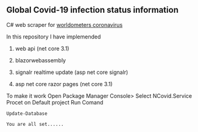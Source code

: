 Global Covid-19 infection status information 
------
C#  web scraper for   [worldometers coronavirus](https://www.worldometers.info/coronavirus/ "worldometers coronavirus") 


In this repository I have implemended

1. web api (net core 3.1)

2. blazorwebassembly

3. signalr realtime update  (asp net core signalr)

4. asp net core razor pages  (net core 3.1)

To make it work Open Package Manager Console> Select NCovid.Service Procet on Default project 
Run Comand 

```
Update-Database

You are all set......
